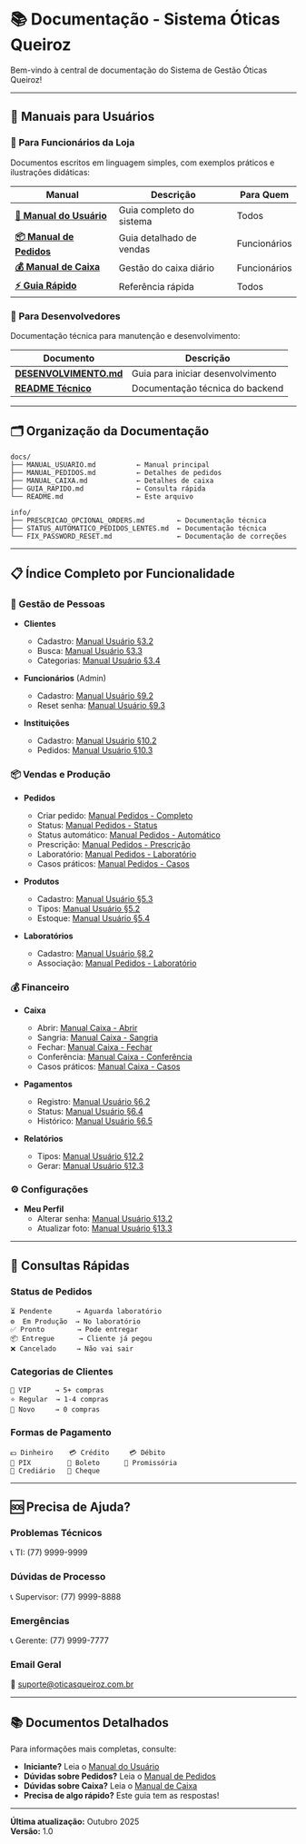 # 📚 Documentação - Sistema Óticas Queiroz

Bem-vindo à central de documentação do Sistema de Gestão Óticas Queiroz!

---

## 📖 Manuais para Usuários

### 🎯 Para Funcionários da Loja

Documentos escritos em linguagem simples, com exemplos práticos e ilustrações didáticas:

| Manual | Descrição | Para Quem |
|--------|-----------|-----------|
| **[📖 Manual do Usuário](./MANUAL_USUARIO.md)** | Guia completo do sistema | Todos |
| **[📦 Manual de Pedidos](./MANUAL_PEDIDOS.md)** | Guia detalhado de vendas | Funcionários |
| **[💰 Manual de Caixa](./MANUAL_CAIXA.md)** | Gestão do caixa diário | Funcionários |
| **[⚡ Guia Rápido](./GUIA_RAPIDO.md)** | Referência rápida | Todos |

### 🔧 Para Desenvolvedores

Documentação técnica para manutenção e desenvolvimento:

| Documento | Descrição |
|-----------|-----------|
| **[DESENVOLVIMENTO.md](../DESENVOLVIMENTO.md)** | Guia para iniciar desenvolvimento |
| **[README Técnico](../apps/backend/README.md)** | Documentação técnica do backend |

---

## 🗂️ Organização da Documentação

```
docs/
├── MANUAL_USUARIO.md          ← Manual principal
├── MANUAL_PEDIDOS.md          ← Detalhes de pedidos
├── MANUAL_CAIXA.md            ← Detalhes de caixa
├── GUIA_RAPIDO.md             ← Consulta rápida
└── README.md                  ← Este arquivo

info/
├── PRESCRICAO_OPCIONAL_ORDERS.md        ← Documentação técnica
├── STATUS_AUTOMATICO_PEDIDOS_LENTES.md  ← Documentação técnica
└── FIX_PASSWORD_RESET.md                ← Documentação de correções
```

---

## 📋 Índice Completo por Funcionalidade

### 👥 Gestão de Pessoas

- **Clientes**
  - Cadastro: [Manual Usuário §3.2](./MANUAL_USUARIO.md#32-cadastrar-novo-cliente)
  - Busca: [Manual Usuário §3.3](./MANUAL_USUARIO.md#33-buscar-um-cliente)
  - Categorias: [Manual Usuário §3.4](./MANUAL_USUARIO.md#34-categorias-de-clientes)

- **Funcionários** (Admin)
  - Cadastro: [Manual Usuário §9.2](./MANUAL_USUARIO.md#92-cadastrar-funcionário)
  - Reset senha: [Manual Usuário §9.3](./MANUAL_USUARIO.md#93-resetar-senha-de-funcionário)

- **Instituições**
  - Cadastro: [Manual Usuário §10.2](./MANUAL_USUARIO.md#102-cadastrar-instituição)
  - Pedidos: [Manual Usuário §10.3](./MANUAL_USUARIO.md#103-fazer-pedido-para-instituição)

### 📦 Vendas e Produção

- **Pedidos**
  - Criar pedido: [Manual Pedidos - Completo](./MANUAL_PEDIDOS.md#criar-novo-pedido)
  - Status: [Manual Pedidos - Status](./MANUAL_PEDIDOS.md#status-dos-pedidos)
  - Status automático: [Manual Pedidos - Automático](./MANUAL_PEDIDOS.md#status-automático-por-tipo)
  - Prescrição: [Manual Pedidos - Prescrição](./MANUAL_PEDIDOS.md#prescrição-médica)
  - Laboratório: [Manual Pedidos - Laboratório](./MANUAL_PEDIDOS.md#associar-laboratório)
  - Casos práticos: [Manual Pedidos - Casos](./MANUAL_PEDIDOS.md#casos-práticos)

- **Produtos**
  - Cadastro: [Manual Usuário §5.3](./MANUAL_USUARIO.md#53-cadastrar-novo-produto)
  - Tipos: [Manual Usuário §5.2](./MANUAL_USUARIO.md#52-tipos-de-produtos)
  - Estoque: [Manual Usuário §5.4](./MANUAL_USUARIO.md#54-controle-de-estoque)

- **Laboratórios**
  - Cadastro: [Manual Usuário §8.2](./MANUAL_USUARIO.md#82-cadastrar-laboratório)
  - Associação: [Manual Pedidos - Laboratório](./MANUAL_PEDIDOS.md#associar-laboratório)

### 💰 Financeiro

- **Caixa**
  - Abrir: [Manual Caixa - Abrir](./MANUAL_CAIXA.md#abrir-o-caixa)
  - Sangria: [Manual Caixa - Sangria](./MANUAL_CAIXA.md#fazer-sangria)
  - Fechar: [Manual Caixa - Fechar](./MANUAL_CAIXA.md#fechar-o-caixa)
  - Conferência: [Manual Caixa - Conferência](./MANUAL_CAIXA.md#conferência-de-valores)
  - Casos práticos: [Manual Caixa - Casos](./MANUAL_CAIXA.md#casos-práticos)

- **Pagamentos**
  - Registro: [Manual Usuário §6.2](./MANUAL_USUARIO.md#62-criar-um-novo-pagamento)
  - Status: [Manual Usuário §6.4](./MANUAL_USUARIO.md#64-status-de-pagamento)
  - Histórico: [Manual Usuário §6.5](./MANUAL_USUARIO.md#65-histórico-de-pagamentos)

- **Relatórios**
  - Tipos: [Manual Usuário §12.2](./MANUAL_USUARIO.md#122-tipos-de-relatórios)
  - Gerar: [Manual Usuário §12.3](./MANUAL_USUARIO.md#123-gerar-relatório)

### ⚙️ Configurações

- **Meu Perfil**
  - Alterar senha: [Manual Usuário §13.2](./MANUAL_USUARIO.md#132-alterar-minha-senha)
  - Atualizar foto: [Manual Usuário §13.3](./MANUAL_USUARIO.md#133-atualizar-foto-do-perfil)

---

## 🎯 Consultas Rápidas

### Status de Pedidos
```
⏳ Pendente      → Aguarda laboratório
⚙️  Em Produção  → No laboratório
✅ Pronto        → Pode entregar
📦 Entregue      → Cliente já pegou
❌ Cancelado     → Não vai sair
```

### Categorias de Clientes
```
👑 VIP      → 5+ compras
⭐ Regular  → 1-4 compras
👤 Novo     → 0 compras
```

### Formas de Pagamento
```
💵 Dinheiro    💳 Crédito     💳 Débito
📱 PIX         📄 Boleto      📝 Promissória
🏦 Crediário   📃 Cheque
```

---

## 🆘 Precisa de Ajuda?

### Problemas Técnicos
📞 TI: (77) 9999-9999

### Dúvidas de Processo
📞 Supervisor: (77) 9999-8888

### Emergências
📞 Gerente: (77) 9999-7777

### Email Geral
📧 suporte@oticasqueiroz.com.br

---

## 📚 Documentos Detalhados

Para informações mais completas, consulte:

- **Iniciante?** Leia o [Manual do Usuário](./MANUAL_USUARIO.md)
- **Dúvidas sobre Pedidos?** Leia o [Manual de Pedidos](./MANUAL_PEDIDOS.md)
- **Dúvidas sobre Caixa?** Leia o [Manual de Caixa](./MANUAL_CAIXA.md)
- **Precisa de algo rápido?** Este guia tem as respostas!

---

**Última atualização:** Outubro 2025  
**Versão:** 1.0

